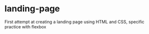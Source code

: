 # landing-page
First attempt at creating a landing page using HTML and CSS, specific practice with flexbox
